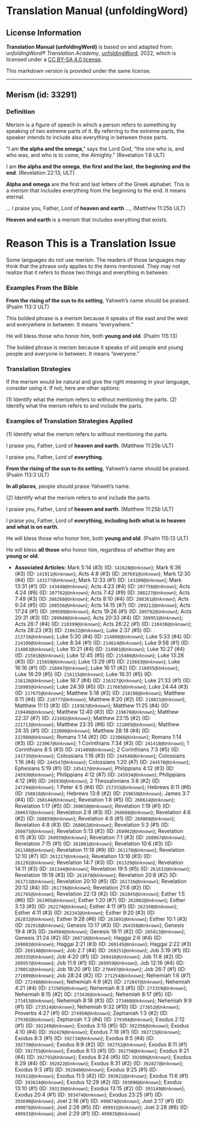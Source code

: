 # Translation Manual (unfoldingWord)

## License Information

**Translation Manual (unfoldingWord)** is based on and adapted from: _unfoldingWord® Translation Academy_, [unfoldingWord](https://unfoldingword.org/utw), 2022, which is licensed under a [CC BY-SA 4.0 license](https://creativecommons.org/licenses/by-sa/4.0/legalcode.en).

This markdown version is provided under the same license.



--------------------------------

## Merism (id: 33291)

### Definition

Merism is a figure of speech in which a person refers to something by speaking of two extreme parts of it. By referring to the extreme parts, the speaker intends to include also everything in between those parts.

“I am **the alpha and the omega**,” says the Lord God, “the one who is, and who was, and who is to come, the Almighty.” (Revelation 1:8 ULT)

I am **the alpha and the omega**, **the first and the last**, **the beginning and the end**. (Revelation 22:13, ULT)

**Alpha and omega** are the first and last letters of the Greek alphabet. This is a merism that includes everything from the beginning to the end. It means eternal.

… I praise you, Father, Lord of **heaven and earth** …, (Matthew 11:25b ULT)

**Heaven and earth** is a merism that includes everything that exists.

Reason This is a Translation Issue
==================================

Some languages do not use merism. The readers of those languages may think that the phrase only applies to the items mentioned. They may not realize that it refers to those two things and everything in between.

### Examples From the Bible

**From the rising of the sun to its setting**, Yahweh’s name should be praised. (Psalm 113:3 ULT)

This bolded phrase is a merism because it speaks of the east and the west and everywhere in between. It means “everywhere.”

He will bless those who honor him, both **young and old**. (Psalm 115:13\)

The bolded phrase is merism because it speaks of old people and young people and everyone in between. It means “everyone.”

### Translation Strategies

If the merism would be natural and give the right meaning in your language, consider using it. If not, here are other options:

(1\) Identify what the merism refers to without mentioning the parts. (2\) Identify what the merism refers to and include the parts.

### Examples of Translation Strategies Applied

(1\) Identify what the merism refers to without mentioning the parts.

I praise you, Father, Lord of **heaven and earth**. (Matthew 11:25b ULT)

I praise you, Father, Lord of **everything**.

**From the rising of the sun to its setting**, Yahweh’s name should be praised. (Psalm 113:3 ULT)

**In all places**, people should praise Yahweh’s name.

(2\) Identify what the merism refers to and include the parts.

I praise you, Father, Lord of **heaven and earth**. (Matthew 11:25b ULT)

I praise you, Father, Lord of **everything, including both what is in heaven and what is on earth**.

He will bless those who honor him, both **young and old**. (Psalm 115:13 ULT)

He will bless **all those** who honor him, regardless of whether they are **young or old**.

* **Associated Articles:** Mark 5:14 (#3) (ID: `141628@Unknown`); Mark 6:36 (#3) (ID: `141911@Unknown`); Acts 4:8 (#3) (ID: `207691@Unknown`); Mark 12:30 (#4) (ID: `143177@Unknown`); Mark 12:33 (#1) (ID: `143200@Unknown`); Mark 13:31 (#1) (ID: `143440@Unknown`); Acts 4:23 (#4) (ID: `207756@Unknown`); Acts 4:24 (#6) (ID: `207762@Unknown`); Acts 7:42 (#9) (ID: `208227@Unknown`); Acts 7:49 (#3) (ID: `208268@Unknown`); Acts 8:10 (#4) (ID: `208361@Unknown`); Acts 9:24 (#5) (ID: `208556@Unknown`); Acts 14:15 (#7) (ID: `209212@Unknown`); Acts 17:24 (#1) (ID: `209580@Unknown`); Acts 19:26 (#1) (ID: `209792@Unknown`); Acts 20:31 (#3) (ID: `209940@Unknown`); Acts 20:33 (#4) (ID: `209951@Unknown`); Acts 26:7 (#4) (ID: `210399@Unknown`); Acts 26:22 (#1) (ID: `210438@Unknown`); Acts 28:23 (#3) (ID: `210632@Unknown`); Luke 2:37 (#5) (ID: `213718@Unknown`); Luke 5:30 (#4) (ID: `214098@Unknown`); Luke 5:33 (#4) (ID: `214109@Unknown`); Luke 8:34 (#1) (ID: `214614@Unknown`); Luke 9:58 (#1) (ID: `214863@Unknown`); Luke 10:21 (#4) (ID: `214981@Unknown`); Luke 10:27 (#4) (ID: `215018@Unknown`); Luke 12:45 (#5) (ID: `215486@Unknown`); Luke 13:26 (#3) (ID: `215650@Unknown`); Luke 13:29 (#1) (ID: `215663@Unknown`); Luke 16:16 (#1) (ID: `216047@Unknown`); Luke 16:17 (#2) (ID: `216055@Unknown`); Luke 16:29 (#5) (ID: `216115@Unknown`); Luke 16:31 (#5) (ID: `216126@Unknown`); Luke 18:7 (#4) (ID: `216327@Unknown`); Luke 21:33 (#1) (ID: `216985@Unknown`); Luke 24:39 (#5) (ID: `217665@Unknown`); Luke 24:44 (#3) (ID: `217675@Unknown`); Matthew 5:18 (#3) (ID: `218198@Unknown`); Matthew 8:11 (#4) (ID: `218777@Unknown`); Matthew 8:20 (#2) (ID: `218821@Unknown`); Matthew 11:13 (#3) (ID: `219367@Unknown`); Matthew 11:25 (#4) (ID: `219448@Unknown`); Matthew 12:40 (#3) (ID: `219670@Unknown`); Matthew 22:37 (#7) (ID: `221602@Unknown`); Matthew 23:15 (#2) (ID: `221713@Unknown`); Matthew 23:35 (#6) (ID: `221803@Unknown`); Matthew 24:35 (#1) (ID: `222000@Unknown`); Matthew 28:18 (#4) (ID: `222980@Unknown`); Romans 1:14 (#2) (ID: `223066@Unknown`); Romans 1:14 (#3) (ID: `223067@Unknown`); 1 Corinthians 7:34 (#3) (ID: `241418@Unknown`); 1 Corinthians 8:5 (#3) (ID: `241489@Unknown`); 2 Corinthians 7:3 (#5) (ID: `243735@Unknown`); Colossians 1:16 (#3) (ID: `244546@Unknown`); Colossians 1:16 (#4) (ID: `244547@Unknown`); Colossians 1:20 (#7) (ID: `244570@Unknown`); Ephesians 5:19 (#1) (ID: `245417@Unknown`); Philippians 4:12 (#3) (ID: `245930@Unknown`); Philippians 4:12 (#7) (ID: `245934@Unknown`); Philippians 4:12 (#9) (ID: `245936@Unknown`); 2 Thessalonians 3:8 (#2) (ID: `247294@Unknown`); 1 Peter 4:5 (#4) (ID: `257355@Unknown`); Hebrews 8:11 (#6) (ID: `258816@Unknown`); Hebrews 13:8 (#2) (ID: `259658@Unknown`); James 3:7 (#4) (ID: `260144@Unknown`); Revelation 1:8 (#5) (ID: `260614@Unknown`); Revelation 1:17 (#5) (ID: `260650@Unknown`); Revelation 1:19 (#1) (ID: `260657@Unknown`); Revelation 2:8 (#3) (ID: `260686@Unknown`); Revelation 4:6 (#2) (ID: `260859@Unknown`); Revelation 4:8 (#1) (ID: `260860@Unknown`); Revelation 4:8 (#3) (ID: `260862@Unknown`); Revelation 5:3 (#1) (ID: `260875@Unknown`); Revelation 5:13 (#2) (ID: `260902@Unknown`); Revelation 6:15 (#3) (ID: `260959@Unknown`); Revelation 7:1 (#3) (ID: `260967@Unknown`); Revelation 7:15 (#1) (ID: `261001@Unknown`); Revelation 10:6 (#3) (ID: `261108@Unknown`); Revelation 11:18 (#9) (ID: `261178@Unknown`); Revelation 12:10 (#7) (ID: `261217@Unknown`); Revelation 13:16 (#3) (ID: `261292@Unknown`); Revelation 14:7 (#3) (ID: `261329@Unknown`); Revelation 14:11 (#3) (ID: `261344@Unknown`); Revelation 19:5 (#5) (ID: `261632@Unknown`); Revelation 19:18 (#3) (ID: `261678@Unknown`); Revelation 20:8 (#2) (ID: `261713@Unknown`); Revelation 20:10 (#5) (ID: `261726@Unknown`); Revelation 20:12 (#4) (ID: `261736@Unknown`); Revelation 21:6 (#2) (ID: `261765@Unknown`); Revelation 22:13 (#2) (ID: `261845@Unknown`); Esther 1:5 (#6) (ID: `261905@Unknown`); Esther 1:20 (#7) (ID: `262002@Unknown`); Esther 3:13 (#5) (ID: `262274@Unknown`); Esther 4:11 (#1) (ID: `262340@Unknown`); Esther 4:11 (#3) (ID: `262342@Unknown`); Esther 9:20 (#3) (ID: `262832@Unknown`); Esther 9:28 (#6) (ID: `262891@Unknown`); Esther 10:1 (#3) (ID: `262918@Unknown`); Genesis 13:17 (#3) (ID: `264358@Unknown`); Genesis 19:4 (#3) (ID: `264984@Unknown`); Genesis 19:11 (#2) (ID: `265013@Unknown`); Genesis 31:24 (#2) (ID: `266716@Unknown`); Haggai 2:6 (#4) (ID: `269083@Unknown`); Haggai 2:21 (#3) (ID: `269145@Unknown`); Haggai 2:22 (#3) (ID: `269148@Unknown`); Job 2:7 (#4) (ID: `269251@Unknown`); Job 3:19 (#1) (ID: `269335@Unknown`); Job 4:20 (#1) (ID: `269416@Unknown`); Job 11:8 (#2) (ID: `269957@Unknown`); Job 11:9 (#1) (ID: `269959@Unknown`); Job 12:16 (#4) (ID: `270053@Unknown`); Job 18:20 (#1) (ID: `270497@Unknown`); Job 26:7 (#1) (ID: `271089@Unknown`); Job 28:24 (#2) (ID: `271254@Unknown`); Nehemiah 1:6 (#7) (ID: `272480@Unknown`); Nehemiah 4:9 (#2) (ID: `272847@Unknown`); Nehemiah 4:21 (#4) (ID: `272905@Unknown`); Nehemiah 8:3 (#5) (ID: `273359@Unknown`); Nehemiah 8:15 (#2) (ID: `273436@Unknown`); Nehemiah 8:17 (#5) (ID: `273453@Unknown`); Nehemiah 8:18 (#3) (ID: `273460@Unknown`); Nehemiah 9:9 (#1) (ID: `273514@Unknown`); Nehemiah 9:32 (#10) (ID: `273652@Unknown`); Proverbs 4:27 (#1) (ID: `274950@Unknown`); Zephaniah 1:3 (#2) (ID: `279302@Unknown`); Zephaniah 1:3 (#4) (ID: `279304@Unknown`); Exodus 2:12 (#1) (ID: `392249@Unknown`); Exodus 3:15 (#5) (ID: `392356@Unknown`); Exodus 4:10 (#4) (ID: `392429@Unknown`); Exodus 7:19 (#1) (ID: `392715@Unknown`); Exodus 8:3 (#1) (ID: `392734@Unknown`); Exodus 8:5 (#4) (ID: `392739@Unknown`); Exodus 8:9 (#2) (ID: `392752@Unknown`); Exodus 8:11 (#1) (ID: `392755@Unknown`); Exodus 8:13 (#1) (ID: `392758@Unknown`); Exodus 8:21 (#4) (ID: `392791@Unknown`); Exodus 8:24 (#5) (ID: `392806@Unknown`); Exodus 8:29 (#4) (ID: `392822@Unknown`); Exodus 8:31 (#2) (ID: `392827@Unknown`); Exodus 9:3 (#5) (ID: `392840@Unknown`); Exodus 9:25 (#1) (ID: `392913@Unknown`); Exodus 11:5 (#2) (ID: `393022@Unknown`); Exodus 11:6 (#1) (ID: `393024@Unknown`); Exodus 12:29 (#2) (ID: `393090@Unknown`); Exodus 13:10 (#1) (ID: `393139@Unknown`); Exodus 13:15 (#2) (ID: `393149@Unknown`); Exodus 20:4 (#1) (ID: `393474@Unknown`); Exodus 23:25 (#1) (ID: `393690@Unknown`); Joel 2:16 (#1) (ID: `499874@Unknown`); Joel 2:17 (#1) (ID: `499878@Unknown`); Joel 2:28 (#5) (ID: `499932@Unknown`); Joel 2:28 (#6) (ID: `499933@Unknown`); Joel 2:29 (#1) (ID: `499935@Unknown`)

